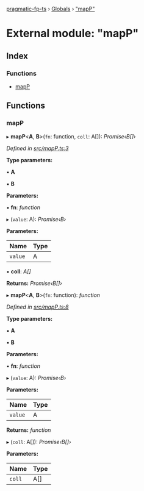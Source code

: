 [pragmatic-fp-ts](../README.md) › [Globals](../globals.md) › ["mapP"](_mapp_.md)

# External module: "mapP"

## Index

### Functions

* [mapP](_mapp_.md#mapp)

## Functions

###  mapP

▸ **mapP**<**A**, **B**>(`fn`: function, `coll`: A[]): *Promise‹B[]›*

*Defined in [src/mapP.ts:3](https://github.com/hermann-p/pragmatic-fp-ts/blob/4c86847/src/mapP.ts#L3)*

**Type parameters:**

▪ **A**

▪ **B**

**Parameters:**

▪ **fn**: *function*

▸ (`value`: A): *Promise‹B›*

**Parameters:**

Name | Type |
------ | ------ |
`value` | A |

▪ **coll**: *A[]*

**Returns:** *Promise‹B[]›*

▸ **mapP**<**A**, **B**>(`fn`: function): *function*

*Defined in [src/mapP.ts:8](https://github.com/hermann-p/pragmatic-fp-ts/blob/4c86847/src/mapP.ts#L8)*

**Type parameters:**

▪ **A**

▪ **B**

**Parameters:**

▪ **fn**: *function*

▸ (`value`: A): *Promise‹B›*

**Parameters:**

Name | Type |
------ | ------ |
`value` | A |

**Returns:** *function*

▸ (`coll`: A[]): *Promise‹B[]›*

**Parameters:**

Name | Type |
------ | ------ |
`coll` | A[] |
